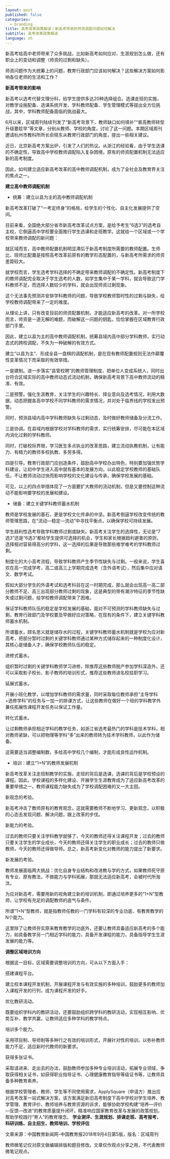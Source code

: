 ```yaml
---
layout: post
published: false
categories:
  - branding
title: 高考改革政策解读丨新高考带来的师资调配问题如何解决
subtitle: 高考改革政策解读
language: zh
---
```


新高考给高中老师带来了众多挑战，比如新高考如何应对、生涯规划怎么做，还有职业上的变动和调整（师资的过剩和缺失）。

师资问题作为大统筹上的问题，教育行政部门应该如何解决？这些解决方案如何影响各位老师的生活和工作？

 
**新高考带来的影响**


新高考以选考代替文理分科，给学生提供多达20种选择组合。选课走班的实施，对教学设施配备、选课系统开发、学科教师配备、学生管理模式等提出全方位挑战，其中，学科教师配备面临的挑战最大。
 
6月以来，区域周刊陆续刊发了“新高考背景下，教师缺口如何填补”“普高教师转型升级要趁早”等文章，分别从教师、学校的角度，讨论了这一问题。本期区域周刊邀请杭州市教科所所长俞晓东从教育行政部门的角度，提出一些相关建议。
 
近日，北京新高考方案出炉，引发了人们的热议。从浙江的经验看，由于学生选课的不确定性，导致高中学校教师调配陷入复杂困境，原有的师资配置机制无法适应新的高考制度。

因此，如何建立适应新高考改革的高中教师调配机制，成为了全社会及教育界关注的焦点之一。

 
**建立高中教师调配机制**


- 统筹：建立以县为主的高中教师调配机制
 
新高考改革打破了“一考定终身”的格局，给学生的个性化、自主化发展提供了空间。

目前来看，全国绝大部分省市新高考改革试点方案，是给予考生“6选3”的选考自主权，它倒逼高中学校要全面推行学生选课和走班教学。这就给一个区域或一个学校带来教师调配的新问题：
 
就区域而言，高中教师配置机制明显滞后于新高考制度所需要的教师配置。生师比、班师比配置是按照高考改革前原有的教学形态配置的，与新高考所需求的师资差距较大。
 
就学校而言，学生选考学科选择的不确定带来教师调配的不确定性。新高考制度下的教师调配完全取决于学生选考的人数，如学生集中于某一学科，就会导致这门学科教师不足，而选择人数较少的学科，就会出现师资过剩现象。

这个无法事先预测并安排学科教师的问题，导致学校教师暂时性的过剩与缺失，给学校教师调配带来了一定的难度。
 
从理论上讲，只有改变目前的师资配置机制，才能适应新高考的改革。对一所学校而言，师资是一道无解的难题，而破解这一问题的钥匙，恰恰掌握在区域教育行政部门手里。

因此，建立以县为主的高中教师调配机制，统筹县域内高中部分学科教师，实行动态式的跨校调配，不失为一种破解的有效方式。
 
建立“以县为主”、形成全县一盘棋的调配机制，是在现有教师配置规则无法作颠覆性变革情况下而采取的有效举措。
 
一是建制。进一步落实“县管校聘”的教师管理制度，把单位人变成系统人，同时出台符合区域实际的高中教师动态式流动机制，确保新高考背景下高中教师流动的精准、有效。
 
二是预警。强化生涯教育，关注学生的兴趣特长、择业意向及选考情况，利用大数据，动态把握各高中学校不同学科教师的需求情况，并对处于临界线的学校发出预警。

同时，预测县域内高中学科教师缺失与过剩动态，及时做好教师储备及分流工作。
 
三是协调。在县域内根据学校对学科教师的需求，实行统筹安排，尽可能在本区域内消化过剩的学科教师。

同时，打破校际界限，学习医生多点执业的改革思路，建立流动执教机制，让有能力、有精力的教师多校执教、多劳多得。
 
四是引导。教育行政部门应创造条件，鼓励高中学校办出特色，特别要加强优势学科建设，让初中学生进入高中就有基本的发展方向，以此稳定学校教师的基础队伍，不让教师流动过快而影响学校的文化建设与传承，确保学校发展的基础。
 
可见，以上的四点举措体现了一方面要扩大教师的流动机制，但是又要控制这种流动不能影响要学校的发展和建设。


- 储备：建立关键学科教师蓄水机制
 
教师是学校发展的基石，更是学校文化传承的中坚。新高考倒逼学校改变传统的教师管理思路，在“流动—稳定—流动”中寻找平衡点，以确保学校可持续发展。
 
学生趋利性选考导致学科教师过剩或缺失。新高考关注学生的选择性，无论是“7选3”还是“6选3”都给学生提供可选择的机会，学生和家长根据趋利避害的原则，选择相对容易得高分的学科，这一选择的后果是导致那些难学难考的学科教师过剩。
 
制度化的大小高考流程，导致学科教师产生季节性缺失与过剩。一般来说，学生喜欢在高一完成学考，高二或高三上学期完成选考（含外语考试），然后集中应对语文、数学考试。

假如大部分学生的外语考试和选考科目在这一时期完成，那么就会出现高一高二部分教师不足、高三出现部分教师过剩的现象，这是典型的带有潮汐特征的季节性缺失或过剩问题，给学校教师调配带来了困难。
 
保证学科教师队伍的稳定是学校发展的基础，面对不可预测的学科教师缺失与过剩，教育行政部门及学校要及早做好应对策略，在现有的条件下，建立关键学科教师蓄水机制。
 
所谓蓄水，顾名思义就是储存水的过程，关键学科教师蓄水机制就是学校为应对新高考，把部分暂时过剩的关键学科教师通过某种方式储存起来的一种制度化设计，其核心是储备人才，确保学校教师队伍的稳定。
 
进修式蓄水。

组织暂时过剩的关键学科教师学习进修，除推荐这些教师脱产参加学科深造外，还可以采取影子校长、影子教师的培训形式，推荐这些教师进名校挂职学习。
 
延展式蓄水。

开展小班化教学，以增加学科教师的需求量，同时采取每位教师承担“主导学科+选修学科”的任务与一加一的排课方式，让这些教师在做好一个班的学科教学外兼任拓展性课程开发任务以保证工作量。
 
转化式蓄水。

让过剩教师承担相近学科的教学任务，如浙江省选考最热门的学科是技术学科，相对教师紧缺，可以把物理等学科“多”出来的教师转为技术学科教师，以此作为储备。

这需要适当调整编制数，多给高中学校几个编制，才能形成良性运作机制。


- 培训：建立“1+N”的教师发展机制
 
新高考改革关注走班制教学的实施，走班的背后是选课，选课的背后是学校预设的课程。因此，学校课程的多样化建设、开展学生生涯教育成为了适应新高考改革的重要举措之一。教师课程能力缺失成为了学校调配困难的又一大主因。
 
新观念的考验。

新高考冲击了教师原有的教育观念，这就需要教师不断地学习、更新观念，以积极的心态去发现问题、解决问题，跟上改革的步伐。
 
新能力的考验。

过去的教师只要关注学科教学就够了，今天的教师还得关注课程开发；过去的教师只要关注学生的学业成长，今天的教师还得关注学生的职业成长；过去的教师只做教师，今天的教师还得做导师。总之，新高考新变化对教师的能力提出了新要求。
 
新发展的考验。

教师发展面临两大挑战：优化自身专业结构和改进教与学的方式，如果教师死守原有专业、原有教法，不做能力与学科拓展，那就无法适应新高考，会被时代所淘汰。
 
为应对新高考，需要用新的视角建立新的培训机制，即通过培养更多的“1+N”型教师，让学校有充足的调配教师的底气与条件。
 
所谓“1+N”型教师，就是指教师任教的一门学科有较深的专业功底、有教育教学的N个能力。

这里除了让教师夯实原来教育教学的功底外，还要让教师具备适应新高考的多个能力，如具备教学另一门相近学科的能力，具备开发课程的能力，具备指导学生生涯发展的能力等。
 
 
**调整区域培训方向**


根据这一目标，区域需要调整培训的方向，可从以下方面入手：
 
搭建课程平台。

建立校本课程开发机制，开展课程开发与有效实施的多种培训，鼓励更多的教师加入课程开发的行列，成为课程开发的好手。
 
优化教研活动。

既要组织学科内的教研活动，还要鼓励组织跨学科的教研活动，实现相互影响、优势互补、教学共赢，让教师适应多种学科的教学特点。
 
培训多个能力。

采用项目制、导师制等多种行之有效的培训形式，开展针对性的培训，以弥补教师能力不足，适应新时代教师的新要求。
 
获得多张证书。

采取请进来、走出去的办法，鼓励教师参加多种专业培训活动，拓展专业领域，争取获得相关证书，如获得职业指导证书、心理健康教育指导等级证书等，让教师具备多种教育素养。
 
根据学校管理者、教师、学生等不同使用需求，ApplySquare（申请方）推出应对高考改革一站式解决方案，该方案满足新旧高考制度下高中学校对学生培养、教学管理、教育评价、教师培养与教育资源的诉求，能够协助学校构建“培养—评价—反馈—改进”的教育质量提升闭环，精准响应国家教育改革与发展的政策规划，帮助学校践行“育人”的教育理念。
**学业测评、生涯规划、排课走班、高考报考、科研训练、自主招生、教师培训、学校评估**


文章来源：中国教育新闻网-中国教育报2018年9月4日第5版，版名：区域周刊

教师微笔记仅对原文做编辑排版和题目修改。文章仅作观点分享之用，不代表教师微笔记观点。


